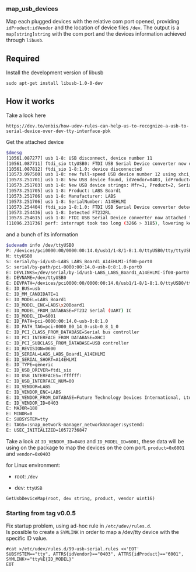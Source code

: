### map_usb_devices

Map each plugged devices with the relative com port opened, providing `idProduct:idVendor` and the location of device files `/dev`. The output is a `map[string]string` with the com port and the devices information achieved through `libusb`.  

## Required

Install the development version of libusb

`sudo apt-get install libusb-1.0-0-dev`

## How it works

Take a look here

`https://dev.to/enbis/how-udev-rules-can-help-us-to-recognize-a-usb-to-serial-device-over-dev-tty-interface-pbk`

Get the attached device 

``` bash
$dmesg
[10561.087277] usb 1-8: USB disconnect, device number 11
[10561.087711] ftdi_sio ttyUSB0: FTDI USB Serial Device converter now disconnected from ttyUSB0
[10561.087812] ftdi_sio 1-8:1.0: device disconnected
[10573.097500] usb 1-8: new full-speed USB device number 12 using xhci_hcd
[10573.251701] usb 1-8: New USB device found, idVendor=0403, idProduct=6001
[10573.251703] usb 1-8: New USB device strings: Mfr=1, Product=2, SerialNumber=3
[10573.251705] usb 1-8: Product: LABS Board1
[10573.251706] usb 1-8: Manufacturer: LABS
[10573.251706] usb 1-8: SerialNumber: A14EHLMI
[10573.254404] ftdi_sio 1-8:1.0: FTDI USB Serial Device converter detected
[10573.254436] usb 1-8: Detected FT232RL
[10573.254615] usb 1-8: FTDI USB Serial Device converter now attached to ttyUSB0
[11096.231736] perf: interrupt took too long (3266 > 3185), lowering kernel.perf_event_max_sample_rate to 6100
``` 

and a bunch of its information 

``` bash
$udevadm info /dev/ttyUSB0
P: /devices/pci0000:00/0000:00:14.0/usb1/1-8/1-8:1.0/ttyUSB0/tty/ttyUSB0
N: ttyUSB0
S: serial/by-id/usb-LABS_LABS_Board1_A14EHLMI-if00-port0
S: serial/by-path/pci-0000:00:14.0-usb-0:8:1.0-port0
E: DEVLINKS=/dev/serial/by-id/usb-LABS_LABS_Board1_A14EHLMI-if00-port0 /dev/serial/by-path/pci-0000:00:14.0-usb-0:8:1.0-port0
E: DEVNAME=/dev/ttyUSB0
E: DEVPATH=/devices/pci0000:00/0000:00:14.0/usb1/1-8/1-8:1.0/ttyUSB0/tty/ttyUSB0
E: ID_BUS=usb
E: ID_MM_CANDIDATE=1
E: ID_MODEL=LABS_Board1
E: ID_MODEL_ENC=LABS\x20Board1
E: ID_MODEL_FROM_DATABASE=FT232 Serial (UART) IC
E: ID_MODEL_ID=6001
E: ID_PATH=pci-0000:00:14.0-usb-0:8:1.0
E: ID_PATH_TAG=pci-0000_00_14_0-usb-0_8_1_0
E: ID_PCI_CLASS_FROM_DATABASE=Serial bus controller
E: ID_PCI_INTERFACE_FROM_DATABASE=XHCI
E: ID_PCI_SUBCLASS_FROM_DATABASE=USB controller
E: ID_REVISION=0600
E: ID_SERIAL=LABS_LABS_Board1_A14EHLMI
E: ID_SERIAL_SHORT=A14EHLMI
E: ID_TYPE=generic
E: ID_USB_DRIVER=ftdi_sio
E: ID_USB_INTERFACES=:ffffff:
E: ID_USB_INTERFACE_NUM=00
E: ID_VENDOR=LABS
E: ID_VENDOR_ENC=LABS
E: ID_VENDOR_FROM_DATABASE=Future Technology Devices International, Ltd
E: ID_VENDOR_ID=0403
E: MAJOR=188
E: MINOR=0
E: SUBSYSTEM=tty
E: TAGS=:snap_network-manager_networkmanager:systemd:
E: USEC_INITIALIZED=10572736847
```

Take a look at `ID_VENDOR_ID=0403` and `ID_MODEL_ID=6001`, these data will be using on the package to map the devices on the com port. `product=0x6001` and `vendor=0x0403`

for Linux environment:
* root: `/dev`
  
* dev: `ttyUSB`

```
GetUsbDeviceMap(root, dev string, product, vendor uint16)
```

### Starting from tag v0.0.5

Fix startup problem, using ad-hoc rule in `/etc/udev/rules.d`.  
Is possible to create a `SYMLINK` in order to map a /dev/tty device with the specific ID value. 

```
#cat >/etc/udev/rules.d/99-usb-serial.rules <<'EOT'
SUBSYSTEM=="tty", ATTRS{idVendor}=="0403", ATTRS{idProduct}=="6001", SYMLINK+="tty%E{ID_MODEL}"
EOT
```